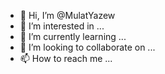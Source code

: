 - 👋 Hi, I’m @MulatYazew
- 👀 I’m interested in ...
- 🌱 I’m currently learning ...
- 💞️ I’m looking to collaborate on ...
- 📫 How to reach me ...

<!---
MulatYazew/MulatYazew is a ✨ special ✨ repository because its `README.md` (this file) appears on your GitHub profile.
You can click the Preview link to take a look at your changes.
--->

